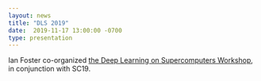 ```yaml
---
layout: news
title: "DLS 2019"
date:  2019-11-17 13:00:00 -0700
type: presentation
---
```


Ian Foster co-organized [the Deep Learning on Supercomputers Workshop](https://dlonsc19.github.io/), in conjunction with SC19.
